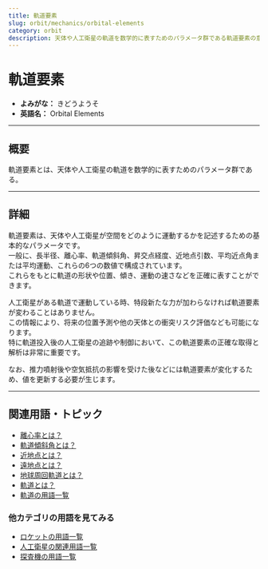 ```yaml
---
title: 軌道要素
slug: orbit/mechanics/orbital-elements
category: orbit
description: 天体や人工衛星の軌道を数学的に表すためのパラメータ群である軌道要素の意味・定義・内容について解説します。  
---
```


# 軌道要素

- **よみがな：** きどうようそ  
- **英語名：** Orbital Elements  

---

## 概要

軌道要素とは、天体や人工衛星の軌道を数学的に表すためのパラメータ群である。  

---

## 詳細

軌道要素は、天体や人工衛星が空間をどのように運動するかを記述するための基本的なパラメータです。  
一般に、長半径、離心率、軌道傾斜角、昇交点経度、近地点引数、平均近点角または平均運動、これらの6つの数値で構成されています。  
これらをもとに軌道の形状や位置、傾き、運動の速さなどを正確に表すことができます。  

人工衛星がある軌道で運動している時、特段新たな力が加わらなければ軌道要素が変わることはありません。  
この情報により、将来の位置予測や他の天体との衝突リスク評価なども可能になります。  
特に軌道投入後の人工衛星の追跡や制御において、この軌道要素の正確な取得と解析は非常に重要です。  

なお、推力噴射後や空気抵抗の影響を受けた後などには軌道要素が変化するため、値を更新する必要が生じます。  

---

## 関連用語・トピック

- [離心率とは？](/docs/orbit/mechanics/eccentricity)
- [軌道傾斜角とは？](/docs/orbit/mechanics/inclination)
- [近地点とは？](/docs/orbit/mechanics/perigee)
- [遠地点とは？](/docs/orbit/mechanics/apogee)
- [地球周回軌道とは？](/docs/orbit/type/geocentric-orbit)
- [軌道とは？](/docs/orbit/orbit)
- [軌道の用語一覧](/docs/category/orbit)

### 他カテゴリの用語を見てみる
- [ロケットの用語一覧](/docs/category/rocket)
- [人工衛星の関連用語一覧](/docs/category/satellite)
- [探査機の用語一覧](/docs/category/explorer)
